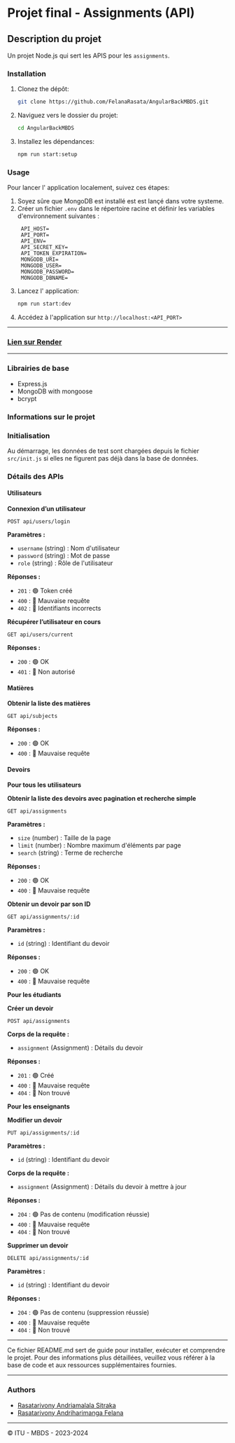 # Projet final - Assignments  (API)

## Description du projet
Un projet Node.js qui sert les APIS pour les `assignments`.

### Installation
1. Clonez the dépôt:
   ```bash
   git clone https://github.com/FelanaRasata/AngularBackMBDS.git
   ```
2. Naviguez vers le dossier du projet:
   ```bash 
   cd AngularBackMBDS
   ```
3. Installez les dépendances:
   ```bash
   npm run start:setup
   ```

### Usage
Pour lancer l' application localement, suivez ces étapes:
1. Soyez sûre que MongoDB est installé est est lançé dans votre systeme.
2. Créer un fichier `.env` dans le répertoire racine et définir les variables d'environnement suivantes :
   ```dotenv
    API_HOST=
    API_PORT=
    API_ENV=
    API_SECRET_KEY=
    API_TOKEN_EXPIRATION=
    MONGODB_URI=
    MONGODB_USER=
    MONGODB_PASSWORD=
    MONGODB_DBNAME=
   ```
3. Lancez l' application:
   ```bash
   npm run start:dev
   ```
4. Accédez à l'application sur `http://localhost:<API_PORT>`

---

### [Lien sur Render](https://assignments-mbds.onrender.com)

---

### Librairies de base
- Express.js
- MongoDB with mongoose
- bcrypt

### Informations sur le projet

### **Initialisation**

Au démarrage, les données de test sont chargées depuis le fichier `src/init.js` si elles ne figurent pas déjà dans la base de données.

### **Détails des APIs**

#### **Utilisateurs**

**Connexion d’un utilisateur**

`POST api/users/login`

**Paramètres :**
- `username` (string) : Nom d'utilisateur
- `password` (string) : Mot de passe
- `role` (string) : Rôle de l'utilisateur

**Réponses :**
- `201` : 🟢 Token créé
- `400` : 🔴 Mauvaise requête
- `402` : 🔴 Identifiants incorrects

**Récupérer l’utilisateur en cours**

`GET api/users/current`

**Réponses :**
- `200` : 🟢 OK
- `401` : 🔴 Non autorisé

#### **Matières**

**Obtenir la liste des matières**

`GET api/subjects`

**Réponses :**
- `200` : 🟢 OK
- `400` : 🔴 Mauvaise requête

#### **Devoirs**

**Pour tous les utilisateurs**

**Obtenir la liste des devoirs avec pagination et recherche simple**

`GET api/assignments`

**Paramètres :**
- `size` (number) : Taille de la page
- `limit` (number) : Nombre maximum d'éléments par page
- `search` (string) : Terme de recherche

**Réponses :**
- `200` : 🟢 OK
- `400` : 🔴 Mauvaise requête

**Obtenir un devoir par son ID**

`GET api/assignments/:id`

**Paramètres :**
- `id` (string) : Identifiant du devoir

**Réponses :**
- `200` : 🟢 OK
- `400` : 🔴 Mauvaise requête

**Pour les étudiants**

**Créer un devoir**

`POST api/assignments`

**Corps de la requête :**
- `assignment` (Assignment) : Détails du devoir

**Réponses :**
- `201` : 🟢 Créé
- `400` : 🔴 Mauvaise requête
- `404` : 🔴 Non trouvé

**Pour les enseignants**

**Modifier un devoir**

`PUT api/assignments/:id`

**Paramètres :**
- `id` (string) : Identifiant du devoir

**Corps de la requête :**
- `assignment` (Assignment) : Détails du devoir à mettre à jour

**Réponses :**
- `204` : 🟢 Pas de contenu (modification réussie)
- `400` : 🔴 Mauvaise requête
- `404` : 🔴 Non trouvé

**Supprimer un devoir**

`DELETE api/assignments/:id`

**Paramètres :**
- `id` (string) : Identifiant du devoir

**Réponses :**
- `204` : 🟢 Pas de contenu (suppression réussie)
- `400` : 🔴 Mauvaise requête
- `404` : 🔴 Non trouvé

---

Ce fichier README.md sert de guide pour installer, exécuter et comprendre le projet. Pour des informations plus détaillées, veuillez vous référer à la base de code et aux ressources supplémentaires fournies.

---

### Authors
- [Rasatarivony Andriamalala Sitraka](mailto:rasatasitraka2@gmail.com)
- [Rasatarivony Andriharimanga Felana](mailto:rasatadiamondra@gmail.com)

---

&copy; ITU - MBDS - 2023-2024
